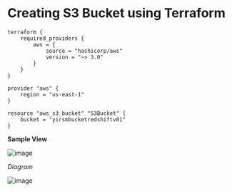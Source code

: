# Creating S3 Bucket using Terraform #
```
terraform {
    required_providers {
        aws = {
            source = "hashicorp/aws"
            version = "~> 3.0"
        }
    }
}

provider "aws" {
    region = "us-east-1"
}

resource "aws_s3_bucket" "S3Bucket" {
    bucket = "yirsmbucketredshiftv01"
}
```

__Sample View__

![image](https://user-images.githubusercontent.com/111234771/200512783-64fb86e5-6248-43dd-886b-65c90e3229ee.png)

_Diagram_

![image](https://user-images.githubusercontent.com/111234771/200513468-e34c8468-4d34-4bc5-a087-5fc67444c68c.png)

